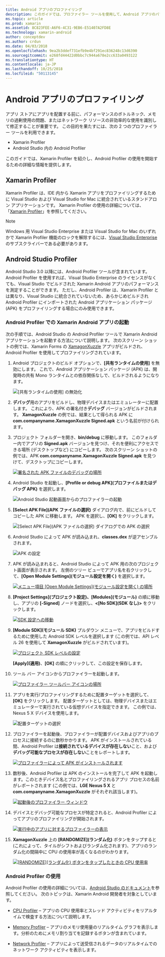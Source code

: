 ```yaml
---
title: Android アプリのプロファイリング
description: このガイドでは、プロファイラー ツールを使用して、Android アプリのパフォーマンスとメモリ使用量を調べる方法について説明します。
ms.topic: article
ms.prod: xamarin
ms.assetid: 8C823FEE-A6F6-4C31-9EB6-E51407A2FD8E
ms.technology: xamarin-android
author: conceptdev
ms.author: crdun
ms.date: 04/03/2018
ms.openlocfilehash: 9ea2b3ddef731efb9e4bf291ec836248c13d6390
ms.sourcegitcommit: e268fd44422d0bbc7c944a678e2cc633a0493122
ms.translationtype: HT
ms.contentlocale: ja-JP
ms.lasthandoff: 10/25/2018
ms.locfileid: "50113145"
---
```

# <a name="profiling-android-apps"></a>Android アプリのプロファイリング

アプリ ストアにアプリを配置する前に、パフォーマンスのボトルネック、メモリの過剰使用の問題、またはネットワーク リソースの非効率的な使用を識別して修正することが重要です。 この目的を果たすには、次の 2 つのプロファイラー ツールを利用できます。

-  Xamarin Profiler 
-  Android Studio 内の Android Profiler

このガイドでは、Xamarin Profiler を紹介し、Android Profiler の使用を開始するための詳細な情報を提供します。

 
## <a name="xamarin-profiler"></a>Xamarin Profiler

Xamarin Profiler は、IDE 内から Xamarin アプリをプロファイリングするために Visual Studio および Visual Studio for Mac に統合されているスタンドアロン アプリケーションです。 Xamarin Profiler の使用の詳細については、「[Xamarin Profiler](~/tools/profiler/index.md)」を参照してください。

> [!NOTE]
> Windows 用 Visual Studio Enterprise または Visual Studio for Mac のいずれかで Xamarin Profiler 機能のロックを解除するには、[Visual Studio Enterprise](https://visualstudio.microsoft.com/vs/compare/) のサブスクライバーである必要があります。
 
## <a name="android-studio-profiler"></a>Android Studio Profiler

Android Studio 3.0 以降には、Android Profiler ツールが含まれています。 Android Profiler を使用すれば、Visual Studio Enterprise のライセンスがなくても、Visual Studio でビルドされた Xamarin Android アプリのパフォーマンスを測定することができます。 ただし、Android Profiler は、Xamarin Profiler とは異なり、Visual Studio に統合されていないため、あらかじめビルドされ Android Profiler にインポートされた Android アプリケーション パッケージ (APK) をプロファイリングする場合にのみ使用できます。

### <a name="launching-a-xamarin-android-app-in-android-profiler"></a>Android Profiler での Xamarin Android アプリの起動

次の手順では、Android Studio の Android Profiler ツールで Xamarin Android アプリケーションを起動する方法について説明します。 次のスクリーン ショットの例では、Xamarin Forms の [XamagonXuzzle](https://developer.xamarin.com/samples/mobile/LivePlayer/XamagonXuzzleLP/) アプリがビルドされ、Android Profiler を使用してプロファイリングされています。

1.  Android プロジェクトのビルド オプションで、**[共有ランタイムの使用]** を無効にします。 これで、Android アプリケーション パッケージ (APK) は、開発時の共有 Mono ランタイムとの依存関係なしで、ビルドされるようになります。

    ![[共有ランタイムの使用] の無効化](profiling-images/vswin/01-turn-off-shared-runtime.png)

2.  **デバッグ**用のアプリをビルドし、物理デバイスまたはエミュレーターに配置します。 これにより、APK の署名付き**デバッグ** バージョンがビルドされます。
    **XamagonXuzzle** の例では、結果として得られる APK に **com.companyname.XamagonXuzzle Signed.apk** という名前が付けられます。

3.  プロジェクト フォルダーを開き、**bin/debug** に移動します。 このフォルダー内でアプリの **Signed.apk** バージョンを見つけ、それを便利にアクセスできる場所 (デスクトップなど) にコピーします。 次のスクリーン ショットの例では、APK **com.companyname.XamagonXuzzle Signed.apk** を見つけて、デスクトップにコピーします。

    [![署名された APK ファイルのデバッグの場所](profiling-images/vswin/02-locating-the-debug-apk-sml.png)](profiling-images/vswin/02-locating-the-debug-apk.png#lightbox)

4.  Android Studio を起動し、**[Profile or debug APK]\(プロファイルまたはデバッグ APK\)** を選択します。

    ![Android Studio 起動画面からのプロファイラーの起動](profiling-images/vswin/03-android-studio.png)

5.  **[Select APK File]\(APK ファイルの選択\)** ダイアログ内で、前にビルドしてコピーした APK に移動します。 APK を選択し、**[OK]** をクリックします。 
    
    ![[Select APK File]\(APK ファイルの選択\) ダイアログでの APK の選択](profiling-images/vswin/04-select-apk-dialog.png)

6.  Android Studio によって APK が読み込まれ、**classes.dex** が逆アセンブルされます。

    ![APK の設定](profiling-images/vswin/05-setting-up-the-apk.png)

7.  APK が読み込まれると、Android Studio によって APK 用の次のプロジェクト画面が表示されます。 左側のツリー ビューでアプリ名を右クリックして、**[Open Module Settings]\(モジュール設定を開く\)** を選択します。

    [![メニュー項目 [Open Module Settings]\(モジュール設定を開く\) の場所](profiling-images/vswin/06-open-module-settings-sml.png)](profiling-images/vswin/06-open-module-settings.png#lightbox)

8.  **[Project Settings]\(プロジェクト設定\)、[Modules]\(モジュール\)** の順に移動し、アプリの **[-Signed]** ノードを選択し、**&lt;[No SDK]\(SDK なし\)&gt;** をクリックします。

    [![SDK 設定への移動](profiling-images/vswin/07-project-settings-modules-sml.png)](profiling-images/vswin/07-project-settings-modules.png#lightbox)

9.  **[Module SDK]\(モジュール SDK\)** プルダウン メニューで、アプリをビルドするために使用した Android SDK レベルを選択します (この例では、API レベル 26 を使用して **XamagonXuzzle** がビルドされています)。

    [![プロジェクト SDK レベルの設定](profiling-images/vswin/08-project-sdk-level-sml.png)](profiling-images/vswin/08-project-sdk-level.png#lightbox)

    **[Apply]\(適用\)**、**[OK]** の順にクリックして、この設定を保存します。

10. ツール バー アイコンからプロファイラーを起動します。

    [![プロファイラー ツールバー アイコンの場所](profiling-images/vswin/09-launch-profiler-sml.png)](profiling-images/vswin/09-launch-profiler.png#lightbox)

11. アプリを実行/プロファイリングするために配置ターゲットを選択して、**[OK]** をクリックします。 配置ターゲットとしては、物理デバイスまたはエミュレーターで実行されている仮想デバイスを指定できます。 この例では、Nexus 5 X デバイスを使用します。

    ![配置ターゲットの選択](profiling-images/vswin/10-select-deployment-target.png)

12. プロファイラーを起動後、プロファイラーが配置デバイスおよびアプリのプロセスに接続するのに数秒かかります。 APK がインストールされている間、Android Profiler は**接続されているデバイスが存在しない**こと、および**デバッグ可能なプロセスが存在しない**ことをレポートします。

    [![プロファイラーによって APK がインストールされます](profiling-images/vswin/11-no-connected-devices-sml.png)](profiling-images/vswin/11-no-connected-devices.png#lightbox)

13. 数秒後、Android Profiler は APK のインストールを完了して APK を起動します。このときデバイス名とプロファイリングされるアプリ プロセスの名前がレポートされます (この例では、**LGE Nexus 5 X** と **com.companyname.XamagonXuzzle** がそれぞれ該当します)。

    [![起動後のプロファイラー ウィンドウ](profiling-images/vswin/12-profiler-starts-sml.png)](profiling-images/vswin/12-profiler-starts.png#lightbox)

14. デバイスとデバッグ可能なプロセスが特定されると、Android Profiler によってアプリのプロファイリングが開始されます。

    [![実行中のアプリに対するプロファイラーの表示](profiling-images/vswin/13-profiler-running-sml.png)](profiling-images/vswin/13-profiler-running.png#lightbox)

15. **XamagonXuzzle** 上の **[RANDOMIZE]\(ランダム化\)** ボタンをタップすると (これによって、タイルがシフトおよびランダム化されます)、アプリのランダム化の間隔中に CPU の使用率が高くなるのがわかります。

    [![[RANDOMIZE]\(ランダム化\) ボタンをタップしたときの CPU 使用率](profiling-images/vswin/14-tap-randomize-sml.png)](profiling-images/vswin/14-tap-randomize.png#lightbox)


### <a name="using-the-android-profiler"></a>Android Profiler の使用

Android Profiler の使用の詳細については、[Android Studio のドキュメント](https://developer.android.com/studio/profile/android-profiler.html)を参照してください。
次のトピックは、Xamarin Android 開発者を対象としています。

-   [CPU Profiler](https://developer.android.com/studio/profile/cpu-profiler.html) &ndash; アプリの CPU 使用率とスレッド アクティビティをリアルタイムで検査する方法について説明します。

-   [Memory Profiler](https://developer.android.com/studio/profile/memory-profiler.html) &ndash; アプリのメモリ使用量のリアルタイム グラフを表示します。分析のためにメモリ割り当てを記録するボタンが含まれています。

-   [Network Profiler](https://developer.android.com/studio/profile/network-profiler.html) &ndash; アプリによって送受信されるデータのリアルタイムでのネットワーク アクティビティを表示します。
